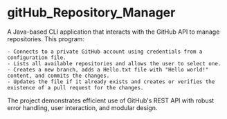 # gitHub_Repository_Manager

A Java-based CLI application that interacts with the GitHub API to manage repositories. This program:

    - Connects to a private GitHub account using credentials from a configuration file.
    - Lists all available repositories and allows the user to select one.
    - Creates a new branch, adds a Hello.txt file with "Hello world!" content, and commits the changes.
    - Updates the file if it already exists and creates or verifies the existence of a pull request for the changes.

The project demonstrates efficient use of GitHub's REST API with robust error handling, user interaction, and modular design.
